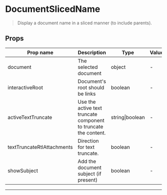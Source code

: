 # DocumentSlicedName

> Display a document name in a sliced manner (to include parents).

## Props

| Prop name                  | Description                                                     | Type            | Values | Default |
| -------------------------- | --------------------------------------------------------------- | --------------- | ------ | ------- |
| document                   | The selected document                                           | object          | -      |         |
| interactiveRoot            | Document's root should be links                                 | boolean         | -      |         |
| activeTextTruncate         | Use the active text truncate component to truncate the content. | string\|boolean | -      | null    |
| textTruncateRtlAttachments | Direction for text truncate.                                    | boolean         | -      |         |
| showSubject                | Add the document subject (if present)                           | boolean         | -      |         |

---
